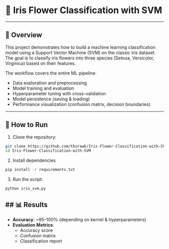 # 🌸 Iris Flower Classification with SVM

---

## 📌 Overview

This project demonstrates how to build a machine learning classification model using a Support Vector Machine (SVM) on the classic Iris dataset.
The goal is to classify iris flowers into three species (Setosa, Versicolor, Virginica) based on their features.

The workflow covers the entire ML pipeline:

- Data exploration and preprocessing
- Model training and evaluation
- Hyperparameter tuning with cross-validation
- Model persistence (saving & loading)
- Performance visualization (confusion matrix, decision boundaries)

---

## 🚀 How to Run

1. Clone the repository:

```bash
git clone https://github.com/thurawk/Iris-Flower-Classification-with-SVM.git
cd Iris-Flower-Classification-with-SVM
```

2. Install dependencies

```bash
pip install -r requirements.txt
```

3. Run the script:

```bash
python iris_svm.py
```

## ## 📊 Results

- **Accuracy**: ~95–100% (depending on kernel & hyperparameters)
- **Evaluation Metrics**:
  - Accuracy score
  - Confusion matrix
  - Classification report
